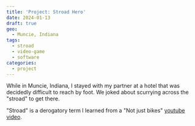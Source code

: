 ```yaml
---
title: 'Project: Stroad Hero'
date: 2024-01-13
draft: true
geo:
  - Muncie, Indiana
tags:
  - stroad
  - video-game
  - software
categories:
  - project
---
```


While in Muncie, Indiana, I stayed with my partner at a hotel that was decidedly difficult to reach by foot. We joked about scurrying across the "stroad" to get there.

"Stroad" is a derogatory term I learned from a "Not just bikes" [youtube video](https://youtu.be/ORzNZUeUHAM?si=UFjHQrRxeFrD4NAe).
